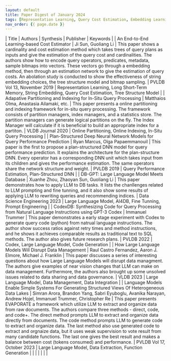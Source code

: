 ```yaml
---
layout: default
title: Paper Digest of January 2024
tags: [Representation Learning, Query Cost Estimation, Embedding Learning, AI4DB]
nav_order: {{ page.date }}
---
```


| Title                                                                                                | Authors                                                                                                     | Synthesis                                                                                                                                                                                                                                                                                                                                                                                                                                                                                                                                                                                        | Publisher                     | Keywords                                                                                                       |
| An End-to-End Learning-based Cost Estimator                                                          | Ji Sun, Guoliang Li                                                                                         | This paper shows a cardinality and cost estimation method which takes trees of query plans as inputs and give the estimation of the query cost and cardinalities. The authors show how to encode query operators, predicates, metadata, sample bitmaps into vectors. These vectors go through a embedding method, then through an estimation network to give the estimation of query costs. An abolation study is conducted to show the effectiveness of string embedding choices, the tree structure model and bitmap sampling.                                                                 | PVLDB Vol 13, November 2019   | Representation Learning, Long Short-Term Memory, String Embedding, Query Cost Estimation, Tree Structure Model |
| Adapative Partitioning and Indexing for In-Situ Query Processing                                     | Matthaios Olma, Anastasia Ailamaki, etc.                                                                    | This paper presents a online partitioning and indexing framework for in-situ query processing. The framework consists of partition managers, index managers, and a statistics store. The partition managers can generate logical partitions on the fly. The Index Manager will calculate if it is beneficial to build an appropriate index for a partiton.                                                                                                                                                                                                                                       | VLDB Journal 2020             | Online Partitioning, Online Indexing, In-Situ Query Processing                                                 |
| Plan-Structured Deep Neural Network Models for Query Performance Prediction                          | Ryan Marcus, Olga Papaemmanouil                                                                             | This paper is the first to propose a plan-structured DNN model for query performance prediction. It explains the architecture for the plan-structure DNN. Every operator has a corresponding DNN unit which takes input from its children and gives the performance estimation. The same operators share the network structure and weight.                                                                                                                                                                                                                                                       | PVLDB 2019                    | Query Performance Estimation, Plan-Structured DNN                                                              |
| DB-GPT: Large Language Model Meets Database                                                          | Xuanhe Zhou, Zhaoyan Sun, Guoliang Li                                                                       | This paper demonstrates how to apply LLM to DB tasks. It lists the chanllenges related to LLM prompting and fine tunning, and it also show some results of applying LLM to rewriting queries and recommending indices.                                                                                                                                                                                                                                                                                                                                                                           | Data Science Engineering 2023 | Large Language Model, AI4DB, Fine Tunning, Prompt Engineering                                                  |
| CodexDB: Synthesizing Code for Query Processing from Natural Language Instructions using GPT-3 Codex | Immanuel Trummer                                                                                            | This paper demonstrates a early stage experiment with Codex to generate query code (python) from natrual language instructions. The author show success ratios against retry times and method instructions, and he shows it achieves comparable results as traditional text to SQL methods. The author also gives future research plans.                                                                                                                                                                                                                                                         | PVLDB 2022                    | Codex, Large Language Model, Code Generation                                                                   |
| How Large Language Models Will Disrupt Data Management                                               | Raul Castro Fernandez, Aaron J. Elmore, Michael J. Franklin                                                 | This paper discusses a series of interesting questions about how Large Language Models will disrupt data managment. The authors give examples of near vision changes that LLM can make on data management. Furthermore, the authors also brought up some unsolved issues related to data sharing and data governance.                                                                                                                                                                                                                                                                            | VLDB 2023                     | Large Language Model, Data Management, Data Integration                                                        |
| Language Models Enable Simple Systems For Generating Structured Views Of Heterogeneous Data Lakes    | Simran Arora, Brandon Yang, Sabri Eyuboglu, Avanika Narayan, Andrew Hojel, Immanuel Trummer, Christopher Re | This paper presents EVAPORATE a framework which utilize LLM to extract and organize data from raw documents. The authors compare three methods - direct, code, and code+. The direct method prompts LLM to extract and organize data directly from documents. The code method prompts LLM to generate code to extract and organize data. The last method also use generated code to extract and orgnaize data, but it uses weak supervision to vote result from many candidate functions. The last one gives the best result and makes a balance between cost (tokens consumed) and performance. | PVLDB Vol 17, October 2023    | Large Language Model, Data Extraction, Function Generation                                                     |
|                                                                                                      |                                                                                                             |                                                                                                                                                                                                                                                                                                                                                                                                                                                                                                                                                                                                  |                               |                                                                                                                |
